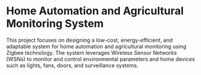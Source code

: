 # Home Automation and Agricultural Monitoring System
This project focuses on designing a low-cost, energy-efficient, and adaptable system for home automation and agricultural monitoring using Zigbee technology. The system leverages Wireless Sensor Networks (WSNs) to monitor and control environmental parameters and home devices such as lights, fans, doors, and surveillance systems.
